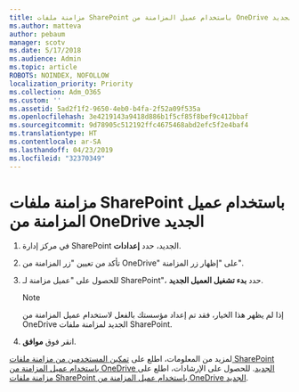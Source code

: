 ```yaml
---
title: مزامنة ملفات SharePoint باستخدام عميل المزامنة من OneDrive الجديد
ms.author: matteva
author: pebaum
manager: scotv
ms.date: 5/17/2018
ms.audience: Admin
ms.topic: article
ROBOTS: NOINDEX, NOFOLLOW
localization_priority: Priority
ms.collection: Adm_O365
ms.custom: ''
ms.assetid: 5ad2f1f2-9650-4eb0-b4fa-2f52a09f535a
ms.openlocfilehash: 3e4219143a9418d886b1f5cf85f8bef9c412bbaf
ms.sourcegitcommit: 9d78905c512192ffc4675468abd2efc5f2e4baf4
ms.translationtype: HT
ms.contentlocale: ar-SA
ms.lasthandoff: 04/23/2019
ms.locfileid: "32370349"
---
```

# <a name="sync-sharepoint-files-with-the-new-onedrive-sync-client"></a>مزامنة ملفات SharePoint باستخدام عميل المزامنة من OneDrive الجديد

1. في مركز إدارة SharePoint الجديد، حدد **إعدادات**.
    
2. تأكد من تعيين "زر المزامنة من OneDrive" على "إظهار زر المزامنة".
    
3. للحصول على "عميل مزامنة لـ SharePoint"، حدد **بدء تشغيل العميل الجديد**.
    
    > [!NOTE]
    > إذا لم يظهر هذا الخيار، فقد تم إعداد مؤسستك بالفعل لاستخدام عميل المزامنة من OneDrive الجديد لمزامنة ملفات SharePoint. 
  
4. انقر فوق **موافق**.
    
لمزيد من المعلومات، اطلع على [تمكين المستخدمين من مزامنة ملفات SharePoint باستخدام عميل المزامنة من OneDrive الجديد](https://go.microsoft.com/fwlink/?linkid=866433). للحصول على الإرشادات، اطلع على [مزامنة ملفات SharePoint باستخدام عميل المزامنة من OneDrive الجديد](https://go.microsoft.com/fwlink/?linkid=866427).
  

